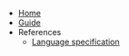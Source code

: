 - [Home](/)
- [Guide](/guide.md)
- References
  - [Language specification](/references/language-specification/)
